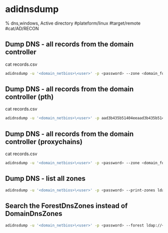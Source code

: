 # adidnsdump

% dns,windows, Active directory
#plateform/linux #target/remote #cat/AD/RECON

## Dump DNS - all records from the domain controller
cat records.csv
```bash
adidnsdump -u '<domain_netbios>\<user>' -p <password> --zone <domain_fqdn> ldap://<dc_ip>:<port|389> -r
```

## Dump DNS - all records from the domain controller (pth)
cat records.csv
```bash
adidnsdump -u '<domain_netbios>\<user>' -p aad3b435b51404eeaad3b435b51404ee:<nt_hash> --zone <domain_fqdn> ldap://<dc_ip>:<port|389> -r
```

## Dump DNS - all records from the domain controller (proxychains)
cat records.csv
```bash
adidnsdump -u '<domain_netbios>\<user>' -p <password> --zone <domain_fqdn> --dns-tcp ldap://<dc_ip>:<port|389> -r
```

## Dump DNS - list all zones
```bash
adidnsdump -u '<domain_netbios>\<user>' -p <password> --print-zones ldap://<dc_ip>:<port|389> -r
```

## Search the ForestDnsZones instead of DomainDnsZones
```bash
adidnsdump -u '<domain_netbios>\<user>' -p <password> --forest ldap://<dc_ip>:<port|389> -r
```